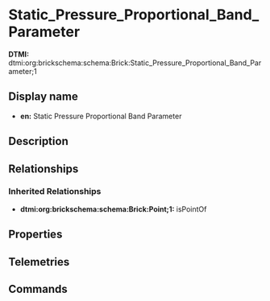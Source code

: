 # Static_Pressure_Proportional_Band_Parameter
**DTMI:** dtmi:org:brickschema:schema:Brick:Static_Pressure_Proportional_Band_Parameter;1
## Display name
- **en:** Static Pressure Proportional Band Parameter
## Description
## Relationships
### Inherited Relationships
* **dtmi:org:brickschema:schema:Brick:Point;1:** isPointOf
## Properties
## Telemetries
## Commands
